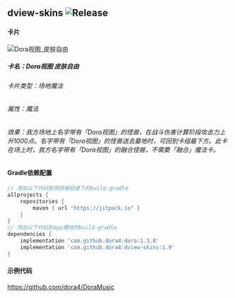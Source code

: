 dview-skins
![Release](https://jitpack.io/v/dora4/dview-skins.svg)
--------------------------------

#### 卡片

![Dora视图_皮肤自由](https://github.com/user-attachments/assets/6f13ae4f-04ea-4f32-9740-372637261046)
##### 卡名：Dora视图 皮肤自由 
###### 卡片类型：场地魔法
###### 属性：魔法
###### 效果：我方场地上名字带有「Dora视图」的怪兽，在战斗伤害计算阶段攻击力上升1000点。名字带有「Dora视图」的怪兽送去墓地时，可回到卡组最下方。此卡在场上时，我方名字带有「Dora视图」的融合怪兽，不需要「融合」魔法卡。

#### Gradle依赖配置

```groovy
// 添加以下代码到项目根目录下的build.gradle
allprojects {
    repositories {
        maven { url "https://jitpack.io" }
    }
}
// 添加以下代码到app模块的build.gradle
dependencies {
    implementation 'com.github.dora4:dora:1.3.8'
    implementation 'com.github.dora4:dview-skins:1.9'
}
```

#### 示例代码
https://github.com/dora4/DoraMusic
